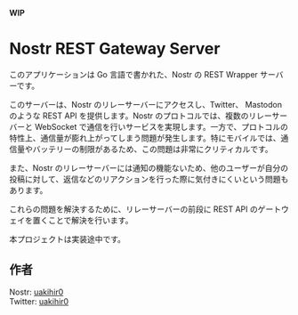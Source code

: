 **WIP**

# Nostr REST Gateway Server

このアプリケーションは Go 言語で書かれた、Nostr の REST Wrapper サーバーです。

このサーバーは、Nostr のリレーサーバーにアクセスし、Twitter、 Mastodon のような REST API を提供します。Nostr のプロトコルでは、複数のリレーサーバーと WebSocket で通信を行いサービスを実現します。一方で、プロトコルの特性上、通信量が膨れ上がってしまう問題が発生します。特にモバイルでは、通信量やバッテリーの制限があるため、この問題は非常にクリティカルです。

また、Nostr のリレーサーバーには通知の機能ないため、他のユーザーが自分の投稿に対して、返信などのリアクションを行った際に気付きにくいという問題もあります。

これらの問題を解決するために、リレーサーバーの前段に REST API のゲートウェイを置くことで解決を行います。

本プロジェクトは実装途中です。

## 作者

Nostr: [uakihir0](https://iris.to/profile/npub1wah2gsmn2sup7998yzlrc3mfxlwwwft76yrnu49pjtdun8em0mxq6appzu)  
Twitter: [uakihir0](https://twitter.com/uakihir0)
